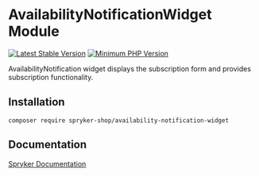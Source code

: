 # AvailabilityNotificationWidget Module
[![Latest Stable Version](https://poser.pugx.org/spryker-shop/availability-notification-widget/v/stable.svg)](https://packagist.org/packages/spryker-shop/availability-notification-widget)
[![Minimum PHP Version](https://img.shields.io/badge/php-%3E%3D%208.1-8892BF.svg)](https://php.net/)

AvailabilityNotification widget displays the subscription form and provides subscription functionality.

## Installation

```
composer require spryker-shop/availability-notification-widget
```

## Documentation

[Spryker Documentation](https://docs.spryker.com)
